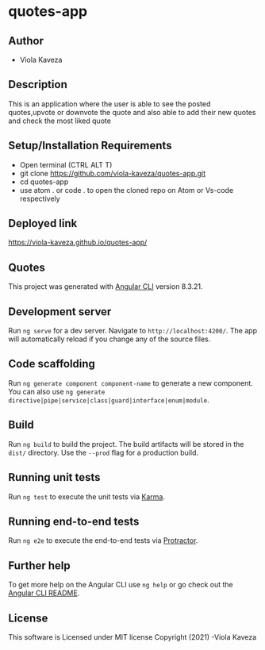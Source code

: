 # quotes-app

## Author

- Viola Kaveza

## Description

This is an application where the user is able to see the posted quotes,upvote or downvote the quote and also able to add their new quotes and check the most liked quote

## Setup/Installation Requirements

- Open terminal (CTRL ALT T)
- git clone https://github.com/viola-kaveza/quotes-app.git
- cd quotes-app
- use atom . or code . to open the cloned repo on Atom or Vs-code respectively

## Deployed link
https://viola-kaveza.github.io/quotes-app/

## Quotes

This project was generated with [Angular CLI](https://github.com/angular/angular-cli) version 8.3.21.

## Development server

Run `ng serve` for a dev server. Navigate to `http://localhost:4200/`. The app will automatically reload if you change any of the source files.


## Code scaffolding

Run `ng generate component component-name` to generate a new component. You can also use `ng generate directive|pipe|service|class|guard|interface|enum|module`.

## Build

Run `ng build` to build the project. The build artifacts will be stored in the `dist/` directory. Use the `--prod` flag for a production build.


## Running unit tests

Run `ng test` to execute the unit tests via [Karma](https://karma-runner.github.io).


## Running end-to-end tests

Run `ng e2e` to execute the end-to-end tests via [Protractor](http://www.protractortest.org/).


## Further help

To get more help on the Angular CLI use `ng help` or go check out the [Angular CLI README](https://github.com/angular/angular-cli/blob/master/README.md).

## License

This software is Licensed under MIT license Copyright (2021) 
-Viola Kaveza





